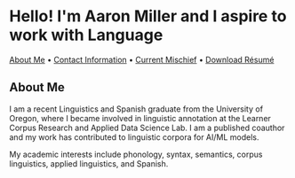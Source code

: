 # Hello! I'm Aaron Miller and I aspire to work with Language

<p>
<a href="https://amille929.github.io/">About Me</a>
• <a href="https://amille929.github.io/docs/contact">Contact Information</a>
• <a href="https://amille929.github.io/docs/current_mischief">Current Mischief</a>
• <a href="https://github.com/Amille929/Amille929.github.io/files/10572139/A_Miller.resume.docx">Download Résumé</a>
</p>

## About Me
I am a recent Linguistics and Spanish graduate from the University of Oregon, where I became involved in linguistic annotation at the Learner Corpus Research and Applied Data Science Lab. I am a published coauthor and my work has contributed to linguistic corpora for AI/ML models.

My academic interests include phonology, syntax, semantics, corpus linguistics, applied linguistics, and Spanish.